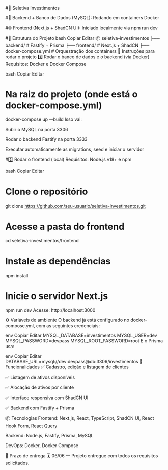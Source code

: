 #💼 Seletiva Investimentos

#🐬 Backend + Banco de Dados (MySQL): Rodando em containers Docker

#🌐 Frontend (Next.js + ShadCN UI): Iniciado localmente via npm run dev

#📁 Estrutura do Projeto
bash
Copiar
Editar
📦 seletiva-investimentos
├── backend/           # Fastify + Prisma
├── frontend/          # Next.js + ShadCN
├── docker-compose.yml # Orquestração dos containers
🚀 Instruções para rodar o projeto
1️⃣ Rodar o banco de dados e o backend (via Docker)
Requisitos: Docker e Docker Compose

bash
Copiar
Editar
# Na raiz do projeto (onde está o docker-compose.yml)
docker-compose up --build
Isso vai:

Subir o MySQL na porta 3306

Rodar o backend Fastify na porta 3333

Executar automaticamente as migrations, seed e iniciar o servidor

#2️⃣ Rodar o frontend (local)
Requisitos: Node.js v18+ e npm

bash
Copiar
Editar
# Clone o repositório
git clone https://github.com/seu-usuario/seletiva-investimentos.git

# Acesse a pasta do frontend
cd seletiva-investimentos/frontend

# Instale as dependências
npm install

# Inicie o servidor Next.js
npm run dev
Acesse: http://localhost:3000

⚙️ Variáveis de ambiente
O backend já está configurado no docker-compose.yml, com as seguintes credenciais:

env
Copiar
Editar
MYSQL_DATABASE=investimentos
MYSQL_USER=dev
MYSQL_PASSWORD=devpass
MYSQL_ROOT_PASSWORD=root
E o Prisma usa:

env
Copiar
Editar
DATABASE_URL=mysql://dev:devpass@db:3306/investimentos
🧪 Funcionalidades
✅ Cadastro, edição e listagem de clientes

✅ Listagem de ativos disponíveis

✅ Alocação de ativos por cliente

✅ Interface responsiva com ShadCN UI

✅ Backend com Fastify + Prisma

📦 Tecnologias
Frontend: Next.js, React, TypeScript, ShadCN UI, React Hook Form, React Query

Backend: Node.js, Fastify, Prisma, MySQL

DevOps: Docker, Docker Compose

📅 Prazo de entrega
🗓 06/06 — Projeto entregue com todos os requisitos solicitados.
